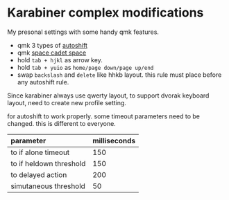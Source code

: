 # Karabiner complex modifications
My presonal settings with some handy qmk features.

- qmk 3 types of [autoshift](https://github.com/qmk/qmk_firmware/blob/master/docs/feature_auto_shift.md)
- qmk [space cadet space](https://beta.docs.qmk.fm/features/feature_space_cadet_shift)
- hold `tab + hjkl` as arrow key.
- hold `tab + yuio` as `home/page down/page up/end` 
- swap `backslash` and `delete` like hhkb layout. this rule must place before any autoshift rule.

Since karabiner always use qwerty layout, to support dvorak keyboard layout, need to create new profile setting.

for autoshift to work properly. some timeout parameters need to be changed. this is different to everyone. 

| parameter     | milliseconds  |
| :---------------------- | ---- |
| to if alone timeout | 150  |
| to if heldown threshold | 150  |
| to delayed action       | 200  |
| simutaneous threshold   | 50   |
